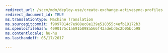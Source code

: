 ```yaml
---
redirect_url: /sccm/mdm/deploy-use/create-exchange-activesync-profiles
redirect_document_id: TRUE
ms.translationtype: Machine Translation
ms.sourcegitcommit: f9097014c7e988ec8e139e518355c4efb19172b3
ms.openlocfilehash: 4090175c1a691b898a566f43adebd6c2b05bcb98
ms.contentlocale: hu-hu
ms.lasthandoff: 05/17/2017

---
```


